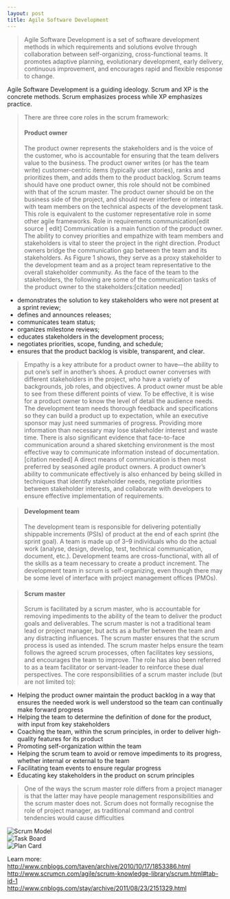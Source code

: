 ```yaml
---
layout: post
title: Agile Software Development
---
```


>Agile Software Development is a set of software development methods in which
requirements and solutions evolve through collaboration between self-organizing,
cross-functional teams. It promotes adaptive planning, evolutionary development,
early delivery, continuous improvement, and encourages rapid and flexible response to change.

Agile Software Development is a guiding ideology. Scrum and XP is the concrete methods. Scrum emphasizes process while XP emphasizes practice.  
> There are three core roles in the scrum framework:  
> #### Product owner
>The product owner represents the stakeholders and is the voice of the customer, who is accountable for ensuring that the team delivers value to the business. The product owner writes (or has the team write) customer-centric items (typically user stories), ranks and prioritizes them, and adds them to the product backlog. Scrum teams should have one product owner, this role should not be combined with that of the scrum master. The product owner should be on the business side of the project, and should never interfere or interact with team members on the technical aspects of the development task. This role is equivalent to the customer representative role in some other agile frameworks.
Role in requirements communication[edit source | edit]
Communication is a main function of the product owner. The ability to convey priorities and empathize with team members and stakeholders is vital to steer the project in the right direction. Product owners bridge the communication gap between the team and its stakeholders. As Figure 1 shows, they serve as a proxy stakeholder to the development team and as a project team representative to the overall stakeholder community.
As the face of the team to the stakeholders, the following are some of the communication tasks of the product owner to the stakeholders:[citation needed]
* demonstrates the solution to key stakeholders who were not present at a sprint review;
* defines and announces releases;
* communicates team status;
* organizes milestone reviews;
* educates stakeholders in the development process;
* negotiates priorities, scope, funding, and schedule;
* ensures that the product backlog is visible, transparent, and clear.

>Empathy is a key attribute for a product owner to have—the ability to put one’s self in another’s shoes. A product owner converses with different stakeholders in the project, who have a variety of backgrounds, job roles, and objectives. A product owner must be able to see from these different points of view. To be effective, it is wise for a product owner to know the level of detail the audience needs. The development team needs thorough feedback and specifications so they can build a product up to expectation, while an executive sponsor may just need summaries of progress. Providing more information than necessary may lose stakeholder interest and waste time. There is also significant evidence that face-to-face communication around a shared sketching environment is the most effective way to communicate information instead of documentation.[citation needed] A direct means of communication is then most preferred by seasoned agile product owners.
A product owner’s ability to communicate effectively is also enhanced by being skilled in techniques that identify stakeholder needs, negotiate priorities between stakeholder interests, and collaborate with developers to ensure effective implementation of requirements.

> #### Development team
>The development team is responsible for delivering potentially shippable increments (PSIs) of product at the end of each sprint (the sprint goal). A team is made up of 3–9 individuals who do the actual work (analyse, design, develop, test, technical communication, document, etc.). Development teams are cross-functional, with all of the skills as a team necessary to create a product increment. The development team in scrum is self-organizing, even though there may be some level of interface with project management offices (PMOs).

> #### Scrum master
>Scrum is facilitated by a scrum master, who is accountable for removing impediments to the ability of the team to deliver the product goals and deliverables. The scrum master is not a traditional team lead or project manager, but acts as a buffer between the team and any distracting influences. The scrum master ensures that the scrum process is used as intended. The scrum master helps ensure the team follows the agreed scrum processes, often facilitates key sessions, and encourages the team to improve. The role has also been referred to as a team facilitator or servant-leader to reinforce these dual perspectives.
The core responsibilities of a scrum master include (but are not limited to):  
* Helping the product owner maintain the product backlog in a way that ensures the needed work is well understood so the team can continually make forward progress
* Helping the team to determine the definition of done for the product, with input from key stakeholders
* Coaching the team, within the scrum principles, in order to deliver high-quality features for its product
* Promoting self-organization within the team
* Helping the scrum team to avoid or remove impediments to its progress, whether internal or external to the team
* Facilitating team events to ensure regular progress
* Educating key stakeholders in the product on scrum principles

> One of the ways the scrum master role differs from a project manager is that the latter may have people management responsibilities and the scrum master does not. Scrum does not formally recognise the role of project manager, as traditional command and control tendencies would cause difficulties

![Scrum Model]({{site.baseurl}}/assets/agile/scrummodel.png)  
![Task Board]({{site.baseurl}}/assets/agile/taskboard.png)  
![Plan Card]({{site.baseurl}}/assets/agile/plancard.png)  

Learn more:  
<http://www.cnblogs.com/taven/archive/2010/10/17/1853386.html>  
<http://www.scrumcn.com/agile/scrum-knowledge-library/scrum.html#tab-id-1>  
<http://www.cnblogs.com/stay/archive/2011/08/23/2151329.html>  
